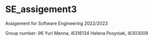 # SE_assigement3

Assigement for Software Engineering 2022/2023

Group number: 96
Yuri Manna, i6316134
Helena Posyniak, i6303009

